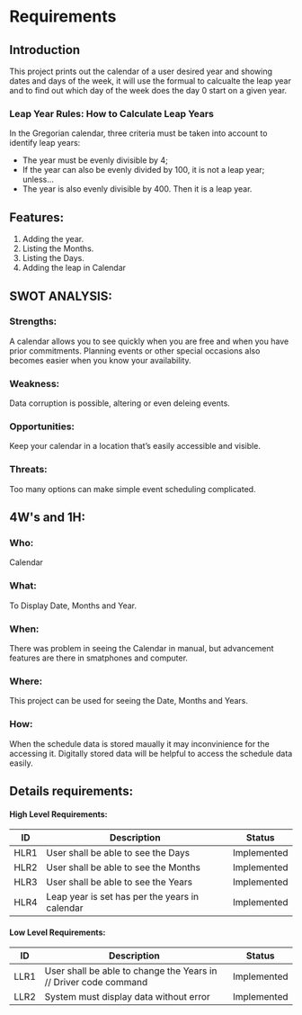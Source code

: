 # Requirements

## Introduction

This project prints out the calendar of a user desired year and showing dates and days of the week, it will use the formual to calcualte the leap year and to find out which day of the week does the day 0 start on a given year.

### Leap Year Rules: How to Calculate Leap Years

In the Gregorian calendar, three criteria must be taken into account to identify leap years:

-   The year must be evenly divisible by 4;
-   If the year can also be evenly divided by 100, it is not a leap year;
    unless...
-   The year is also evenly divisible by 400. Then it is a leap year.

## Features:

1. Adding the year.
2. Listing the Months.
3. Listing the Days.
4. Adding the leap in Calendar

## SWOT ANALYSIS:

### Strengths: 
A calendar allows you to see quickly when you are free and when you have prior commitments. Planning events or other special occasions also becomes easier when you know your    availability.

### Weakness: 
Data corruption is possible, altering or even deleing events.

### Opportunities:
Keep your calendar in a location that’s easily accessible and visible.

### Threats: 
Too many options can make simple event scheduling complicated.

## 4W's and 1H:

### Who: 
Calendar 
### What: 
To Display Date, Months and Year. 
### When: 
There was problem in seeing the Calendar in manual, but advancement features are there in smatphones and computer.
### Where: 
This project can be used for seeing the Date, Months and Years.
### How: 
When the schedule data is stored maually it may inconvinience for the accessing it. Digitally stored data will be helpful to access the schedule data easily. 

## Details requirements:

#### High Level Requirements:
| ID | Description | Status |
|------|------|------|
| HLR1 | User shall be able to see the Days  | Implemented
| HLR2 | User shall be able to see the Months | Implemented
| HLR3 | User shall be able to see the Years |	Implemented
| HLR4 | Leap year is set has per the years in calendar |	Implemented

#### Low Level Requirements:

| ID | Description | Status |
|-------|------|------|
| LLR1 | User shall be able to change the Years in  // Driver code command  | Implemented 
| LLR2 | System must display data without error | Implemented


